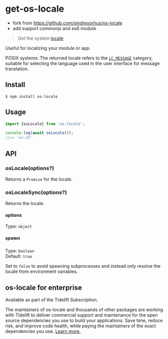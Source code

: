 # get-os-locale

- fork from https://github.com/sindresorhus/os-locale
- add support commonjs and es6 module


> Get the system [locale](https://en.wikipedia.org/wiki/Locale_(computer_software))

Useful for localizing your module or app.

POSIX systems: The returned locale refers to the [`LC_MESSAGE`](http://www.gnu.org/software/libc/manual/html_node/Locale-Categories.html#Locale-Categories) category, suitable for selecting the language used in the user interface for message translation.

## Install

```
$ npm install os-locale
```

## Usage

```js
import {osLocale} from 'os-locale';

console.log(await osLocale());
//=> 'en-US'
```
## API

### osLocale(options?)

Returns a `Promise` for the locale.

### osLocaleSync(options?)

Returns the locale.

#### options

Type: `object`

##### spawn

Type: `boolean`\
Default: `true`

Set to `false` to avoid spawning subprocesses and instead only resolve the locale from environment variables.

## os-locale for enterprise

Available as part of the Tidelift Subscription.

The maintainers of os-locale and thousands of other packages are working with Tidelift to deliver commercial support and maintenance for the open source dependencies you use to build your applications. Save time, reduce risk, and improve code health, while paying the maintainers of the exact dependencies you use. [Learn more.](https://tidelift.com/subscription/pkg/npm-os-locale?utm_source=npm-os-locale&utm_medium=referral&utm_campaign=enterprise&utm_term=repo)
